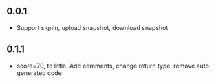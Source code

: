 ## 0.0.1

* Support signIn, upload snapshot, download snapshot

## 0.1.1

* score=70, to little. Add comments, change return type, remove auto generated code